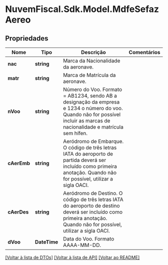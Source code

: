 # NuvemFiscal.Sdk.Model.MdfeSefazAereo

## Propriedades

Nome | Tipo | Descrição | Comentários
------------ | ------------- | ------------- | -------------
**nac** | **string** | Marca da Nacionalidade da aeronave. | 
**matr** | **string** | Marca de Matrícula da aeronave. | 
**nVoo** | **string** | Número do Voo.  Formato &#x3D; AB1234, sendo AB a designação da empresa e 1234 o número do voo. Quando não for possível incluir as marcas de nacionalidade e matrícula sem hífen. | 
**cAerEmb** | **string** | Aeródromo de Embarque.  O código de três letras IATA do aeroporto de partida deverá ser incluído como primeira anotação. Quando não for possível, utilizar a sigla OACI. | 
**cAerDes** | **string** | Aeródromo de Destino.  O código de três letras IATA do aeroporto de destino deverá ser incluído como primeira anotação. Quando não for possível, utilizar a sigla OACI. | 
**dVoo** | **DateTime** | Data do Voo.  Formato AAAA-MM-DD. | 

[[Voltar à lista de DTOs]](../README.md#documentation-for-models) [[Voltar à lista de API]](../README.md#documentation-for-api-endpoints) [[Voltar ao README]](../README.md)


